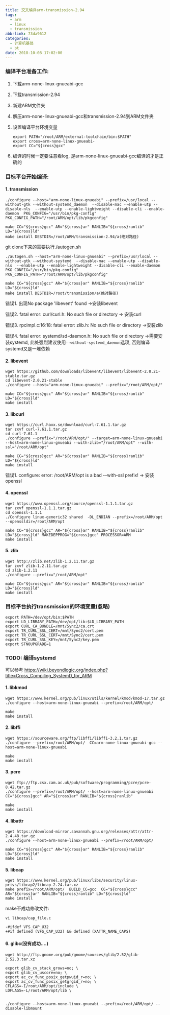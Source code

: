 ```yaml
---
title: 交叉编译arm-transmission-2.94
tags:
  - arm
  - linux
  - transmission
abbrlink: 73da9612
categories:
  - 计算机基础
  - bt
date: 2018-10-08 17:02:00
---
```




### 编译平台准备工作:

1. 下载arm-none-linux-gnueabi-gcc

2. 下载transmission-2.94

3. 新建ARM文件夹

4. 解压arm-none-linux-gnueabi-gcc和transmission-2.94到ARM文件夹

5. 设置编译平台环境变量

   ```shell
   export PATH="/root/ARM/external-toolchain/bin:$PATH"
   export cross=arm-none-linux-gnueabi-
   export CC="${cross}gcc"
   ```

6. 编译的时候一定要注意看log, 是arm-none-linux-gnueabi-gcc编译的才是正确的

<!-- more -->



### 目标平台开始编译:

#### 1. transmission

```shell
./configure --host="arm-none-linux-gnueabi" --prefix=/usr/local --without-gtk --without-systemd_daemon  --disable-mac --enable-utp --disable-nls  --enable-utp --enable-lightweight --disable-cli --enable-daemon  PKG_CONFIG="/usr/bin/pkg-config" PKG_CONFIG_PATH="/root/ARM/opt/lib/pkgconfig"

make CC="${cross}gcc" AR="${cross}ar" RANLIB="${cross}ranlib" LD="${cross}ld"
make install DESTDIR=/root/ARM/transmission-2.94/a(绝对路径)
```



git clone下来的需要执行./autogen.sh

```shell
./autogen.sh --host="arm-none-linux-gnueabi" --prefix=/usr/local --without-gtk --without-systemd  --disable-mac --enable-utp --disable-nls  --enable-utp --enable-lightweight --disable-cli --enable-daemon  PKG_CONFIG="/usr/bin/pkg-config" PKG_CONFIG_PATH="/root/ARM/opt/lib/pkgconfig" 

make CC="${cross}gcc" AR="${cross}ar" RANLIB="${cross}ranlib" LD="${cross}ld"
make install DESTDIR=/root/transmission/a(绝对路径)
```



错误1. 出现No package 'libevent' found ->安装libevent

错误2. fatal error: curl/curl.h: No such file or directory -> 安装curl

错误3. rpcimpl.c:16:18: fatal error: zlib.h: No such file or directory ->安装zlib

错误4. fatal error: systemd/sd-daemon.h: No such file or directory ->需要安装systemd, 此处强烈建议使用`--without-systemd_daemon`选项, 否则编译systemd又是一堆依赖



#### 2. libevent

```shell
wget https://github.com/downloads/libevent/libevent/libevent-2.0.21-stable.tar.gz
cd libevent-2.0.21-stable
./configure --host="arm-none-linux-gnueabi" --prefix="/root/ARM/opt/"

make CC="${cross}gcc" AR="${cross}ar" RANLIB="${cross}ranlib" LD="${cross}ld"
make install
```



#### 3. libcurl

```shell
wget https://curl.haxx.se/download/curl-7.61.1.tar.gz
tar zxvf curl-7.61.1.tar.gz
cd curl-7.61.1
./configure --prefix="/root/ARM/opt/" --target=arm-none-linux-gnueabi --host=arm-none-linux-gnueabi --with-zlib="/root/ARM/opt" --with-ssl="/root/ARM/opt"

make CC="${cross}gcc" AR="${cross}ar" RANLIB="${cross}ranlib" LD="${cross}ld"
make install
```



错误1. configure: error: /root/ARM/opt is a bad --with-ssl prefix! -> 安装openssl



#### 4. openssl

```shell
wget https://www.openssl.org/source/openssl-1.1.1.tar.gz
tar zxvf openssl-1.1.1.tar.gz
cd openssl-1.1.1
./Configure linux-generic32 shared  -DL_ENDIAN --prefix=/root/ARM/opt --openssldir=/root/ARM/opt

make CC="${cross}gcc" AR="${cross}ar" RANLIB="${cross}ranlib" LD="${cross}ld" MAKEDEPPROG="${cross}gcc" PROCESSOR=ARM
make install
```



#### 5. zlib

```shell
wget http://zlib.net/zlib-1.2.11.tar.gz
tar zxvf zlib-1.2.11.tar.gz
cd zlib-1.2.11
./configure --prefix="/root/ARM/opt"

make CC="${cross}gcc" AR="${cross}ar" RANLIB="${cross}ranlib" LD="${cross}ld"
make install
```





### 目标平台执行transmission的环境变量(忽略)

```shell
export PATH=/dev/opt/bin:$PATH
export LD_LIBRARY_PATH=/dev/opt/lib:$LD_LIBRARY_PATH
export CURL_CA_BUNDLE=/mnt/Sync2/ca.crt
export TR_CURL_SSL_CERT=/mnt/Sync2/cert.pem
export TR_CURL_SSL_CERT=/mnt/Sync2/cert.pem
export TR_CURL_SSL_KEY=/mnt/Sync2/key.pem
export STNOUPGRADE=1
```





### TODO: 编译systemd

可以参考 https://wiki.beyondlogic.org/index.php?title=Cross_Compiling_SystemD_for_ARM

#### 1. libkmod

```shell
wget https://www.kernel.org/pub/linux/utils/kernel/kmod/kmod-17.tar.gz
./configure --host=arm-none-linux-gnueabi --prefix=/root/ARM/opt/ 

make 
make install 
```

#### 2. libffi

```shell
wget https://sourceware.org/ftp/libffi/libffi-3.2.1.tar.gz
./configure --prefix=/root/ARM/opt/  CC=arm-none-linux-gnueabi-gcc --host=arm-none-linux-gnueabi   

make
make install
```

#### 3. pcre

```shell
wget ftp://ftp.csx.cam.ac.uk/pub/software/programming/pcre/pcre-8.42.tar.gz
./configure --prefix=/root/ARM/opt/ --host=arm-none-linux-gnueabi   CC="${cross}gcc" AR="${cross}ar" RANLIB="${cross}ranlib"

make
make install
```

#### 4. libattr

```shell
wget https://download-mirror.savannah.gnu.org/releases/attr/attr-2.4.48.tar.gz
./configure --host=arm-none-linux-gnueabi --prefix=/root/ARM/opt/

make CC="${cross}gcc" AR="${cross}ar" RANLIB="${cross}ranlib" LD="${cross}ld" 
make install
```

#### 5. libcap

```shell
wget https://www.kernel.org/pub/linux/libs/security/linux-privs/libcap2/libcap-2.24.tar.xz 
make prefix=/root/ARM/opt/  BUILD_CC=gcc  CC="${cross}gcc" AR="${cross}ar" RANLIB="${cross}ranlib" LD="${cross}ld"
make install
```

make不成功修改文件:

```shell
vi libcap/cap_file.c

-#ifdef VFS_CAP_U32
+#if defined (VFS_CAP_U32) && defined (XATTR_NAME_CAPS)
```

#### 6. glibc(没有成功....)

```shell
wget http://ftp.gnome.org/pub/gnome/sources/glib/2.52/glib-2.52.3.tar.xz

export glib_cv_stack_grows=no; \
export glib_cv_uscore=no; \
export ac_cv_func_posix_getpwuid_r=no; \
export ac_cv_func_posix_getgrgid_r=no; \
CFLAGS=-I/root/ARM/opt/include \
LDFLAGS=-L/root/ARM/opt/lib \

 
./configure --host=arm-none-linux-gnueabi --prefix=/root/ARM/opt/ --disable-libmount
```

